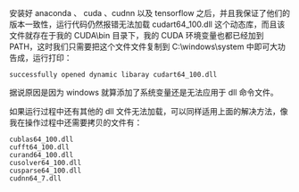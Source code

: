 安装好 anaconda 、 cuda 、cudnn 以及 tensorflow 之后，并且我保证了他们的版本一致性，运行代码仍然报错无法加载 cudart64_100.dll 这个动态库，而且该文件就存在于我的 CUDA\bin 目录下，我的 CUDA 环境变量也都已经加到 PATH，这时我们只需要把这个文件文件复制到 C:\windows\system 中即可大功告成，运行打印：

	successfully opened dynamic libaray cudart64_100.dll
	
据说原因是因为 windows 就算添加了系统变量还是无法应用于 dll 命令文件。

如果运行过程中还有其他的 dll 文件无法加载，可以同样适用上面的解决方法，像我在操作过程中还需要拷贝的文件有：

	cublas64_100.dll
	cufft64_100.dll
	curand64_100.dll
	cusolver64_100.dll
	cusparse64_100.dll
	cudnn64_7.dll